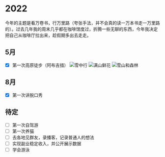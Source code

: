 # 2022
今年的主题是看万卷书，行万里路（夸张手法，并不会真的读一万本书走一万里路的）。过去几年我的周末几乎都在咖啡馆度过，折腾一些无聊的东西，今年我决定把自己从咖啡厅拉出来，趁假期多出去走走。

## 5月
- [x] 第一次高原徒步（阿布吉措）
![雪中行](https://user-images.githubusercontent.com/12868055/167294391-2d0217ca-c0e9-463f-bc1d-7d7f0456d65e.JPG)
![满山鲜花](https://user-images.githubusercontent.com/12868055/167294396-1ebf1077-4891-445a-8ee2-dc138a5eefc6.jpeg)
![雪山和森林](https://user-images.githubusercontent.com/12868055/167294397-fb0452d5-47f6-4d70-89c1-0af1ec42302c.jpeg)

## 8月
- [x] 第一次讲脱口秀


## 待定
- [ ] 第一次自驾游
- [ ] 第一次养猫
- [ ] 去各地见群友，录播客，记录普通人的想法
- [ ] 实现副业稳定收入，并公开展示数据
- [ ] 学会游泳
